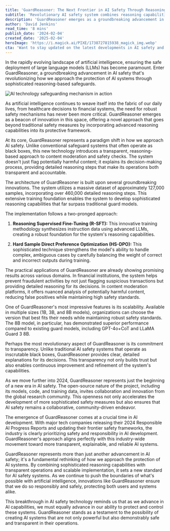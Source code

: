 ```yaml
---
title: 'GuardReasoner: The Next Frontier in AI Safety Through Reasoning-Based Safeguards'
subtitle: 'Revolutionary AI safety system combines reasoning capabilities with transparent operations'
description: 'GuardReasoner emerges as a groundbreaking advancement in AI safety, revolutionizing system protection through sophisticated reasoning-based safeguards. With its transparent approach and scalable implementation across multiple model sizes, it sets new standards for AI safety while providing detailed explanations for its decision-making process.'
author: 'David Jenkins'
read_time: '8 mins'
publish_date: '2024-02-04'
created_date: '2025-02-04'
heroImage: 'https://i.magick.ai/PIXE/1738727815938_magick_img.webp'
cta: 'Want to stay updated on the latest developments in AI safety and innovation? Follow us on LinkedIn for exclusive insights, expert analysis, and breaking news about groundbreaking technologies like GuardReasoner!'
---
```


In the rapidly evolving landscape of artificial intelligence, ensuring the safe deployment of large language models (LLMs) has become paramount. Enter GuardReasoner, a groundbreaking advancement in AI safety that's revolutionizing how we approach the protection of AI systems through sophisticated reasoning-based safeguards.

![AI technology safeguarding mechanism in action](https://i.magick.ai/PIXE/1738727815942_magick_img.webp)

As artificial intelligence continues to weave itself into the fabric of our daily lives, from healthcare decisions to financial systems, the need for robust safety mechanisms has never been more critical. GuardReasoner emerges as a beacon of innovation in this space, offering a novel approach that goes beyond traditional safety measures by incorporating advanced reasoning capabilities into its protective framework.

At its core, GuardReasoner represents a paradigm shift in how we approach AI safety. Unlike conventional safeguard systems that often operate as black boxes, this new technology introduces a transparent, reasoning-based approach to content moderation and safety checks. The system doesn't just flag potentially harmful content; it explains its decision-making process, providing detailed reasoning steps that make its operations both transparent and accountable.

The architecture of GuardReasoner is built upon several groundbreaking innovations. The system utilizes a massive dataset of approximately 127,000 samples, incorporating over 460,000 detailed reasoning steps. This extensive training foundation enables the system to develop sophisticated reasoning capabilities that far surpass traditional guard models.

The implementation follows a two-pronged approach:

1. **Reasoning Supervised Fine-Tuning (R-SFT):** This innovative training methodology synthesizes instruction data using advanced LLMs, creating a robust foundation for the system's reasoning capabilities.

2. **Hard Sample Direct Preference Optimization (HS-DPO):** This sophisticated technique strengthens the model's ability to handle complex, ambiguous cases by carefully balancing the weight of correct and incorrect outputs during training.

The practical applications of GuardReasoner are already showing promising results across various domains. In financial institutions, the system helps prevent fraudulent activities by not just flagging suspicious transactions but providing detailed reasoning for its decisions. In content moderation platforms, it offers nuanced analysis of potentially harmful content, reducing false positives while maintaining high safety standards.

One of GuardReasoner's most impressive features is its scalability. Available in multiple sizes (1B, 3B, and 8B models), organizations can choose the version that best fits their needs while maintaining robust safety standards. The 8B model, in particular, has demonstrated superior performance compared to existing guard models, including GPT-4o+CoT and LLaMA Guard 3 8B.

Perhaps the most revolutionary aspect of GuardReasoner is its commitment to transparency. Unlike traditional AI safety systems that operate as inscrutable black boxes, GuardReasoner provides clear, detailed explanations for its decisions. This transparency not only builds trust but also enables continuous improvement and refinement of the system's capabilities.

As we move further into 2024, GuardReasoner represents just the beginning of a new era in AI safety. The open-source nature of the project, including its models, code, and training data, invites collaboration and innovation from the global research community. This openness not only accelerates the development of more sophisticated safety measures but also ensures that AI safety remains a collaborative, community-driven endeavor.

The emergence of GuardReasoner comes at a crucial time in AI development. With major tech companies releasing their 2024 Responsible AI Progress Reports and updating their frontier safety frameworks, the industry is clearly prioritizing safety and responsibility in AI development. GuardReasoner's approach aligns perfectly with this industry-wide movement toward more transparent, explainable, and reliable AI systems.

GuardReasoner represents more than just another advancement in AI safety; it's a fundamental rethinking of how we approach the protection of AI systems. By combining sophisticated reasoning capabilities with transparent operations and scalable implementation, it sets a new standard for AI safety systems. As we continue to push the boundaries of what's possible with artificial intelligence, innovations like GuardReasoner ensure that we do so responsibly and safely, protecting both users and systems alike.

This breakthrough in AI safety technology reminds us that as we advance in AI capabilities, we must equally advance in our ability to protect and control these systems. GuardReasoner stands as a testament to the possibility of creating AI systems that are not only powerful but also demonstrably safe and transparent in their operations.